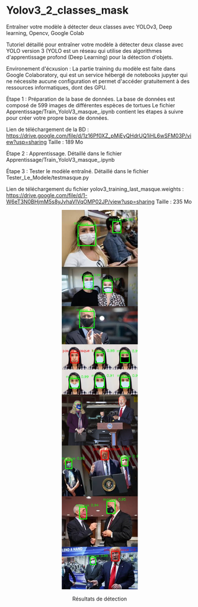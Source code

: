 # Yolov3_2_classes_mask
Entraîner votre modèle à détecter deux classes avec YOLOv3, Deep learning, Opencv, Google Colab

Tutoriel détaillé pour entraîner votre modèle à détecter deux classe avec YOLO version 3 
(YOLO est un réseau qui utilise des algorithmes d'apprentissage profond (Deep Learning) 
pour la détection d'objets.

Environement d'écxusion :
La partie training du modèle est faite dans Google Colaboratory, qui est un service hébergé
de notebooks jupyter qui ne nécessite aucune configuration et permet d'accéder gratuitement 
à des ressources informatiques, dont des GPU.

Étape 1 : Préparation de la base de données.
La base de données est composé de 599 images de différentes espèces de tortues
Le fichier Apprentissage/Train_YoloV3_masque_.ipynb contient les étapes à suivre pour créer votre propre base de données.

Lien de téléchargement  de la BD :            
https://drive.google.com/file/d/1z16Pf0XZ_pMjEyQHdrUQ1iHL6wSFM03P/view?usp=sharing       Taille :  189 Mo

Étape 2 : Apprentissage.
Détaillé dans le fichier Apprentissage/Train_YoloV3_masque_.ipynb

Étape 3 : Tester le modèle entraîné.
Détaillé dans le fichier Tester_Le_Modele/testmasque.py

Lien de téléchargement du fichier yolov3_training_last_masque.weights   :           
https://drive.google.com/file/d/1-W6eT3N0BHjmM5s8yJvhaVIVqOMP02JP/view?usp=sharing      Taille : 235 Mo


<div align="center">
<img src="https://github.com/OAMELLAL/Yolov3_2_classes_Mask_vs_NoMask/blob/master/Tester_Le_Model/ResultatDeDetection/result_merged.png" >
<p>Résultats de détection</p>
</div>
